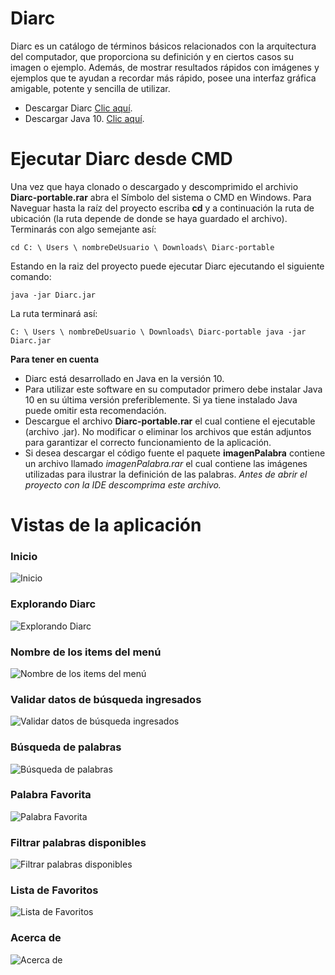 # Diarc
Diarc es un catálogo de términos básicos relacionados con la arquitectura del computador, que proporciona su definición y en ciertos
casos su imagen o ejemplo. Además, de mostrar resultados rápidos con imágenes y ejemplos que te ayudan a recordar más rápido, posee
una interfaz gráfica amigable, potente y sencilla de utilizar.

- Descargar Diarc [Clic aquí](https://github.com/corphyadmin/Diarc/blob/master/Diarc-portable/Diarc-portable.rar).
- Descargar Java 10. [Clic aquí](http://www.oracle.com/technetwork/java/javase/downloads/jdk10-downloads-4416644.html).

# Ejecutar Diarc desde CMD
Una vez que haya clonado o descargado y descomprimido el archivio **Diarc-portable.rar** abra el Símbolo del sistema o CMD en Windows.
Para Naveguar hasta la raíz del proyecto escriba **cd** y a continuación la ruta de ubicación (la ruta depende de donde se haya guardado el archivo). Terminarás con algo semejante así:

    cd C: \ Users \ nombreDeUsuario \ Downloads\ Diarc-portable
Estando en la raiz del proyecto puede ejecutar Diarc ejecutando el siguiente comando:

    java -jar Diarc.jar
La ruta terminará así:
      
    C: \ Users \ nombreDeUsuario \ Downloads\ Diarc-portable java -jar Diarc.jar

**Para tener en cuenta**
- Diarc está desarrollado en Java en la versión 10.
- Para utilizar este software en su computador primero debe instalar Java 10 en su última versión preferiblemente. Si ya tiene instalado
Java puede omitir esta recomendación.
- Descargue el archivo **Diarc-portable.rar** el cual contiene el ejecutable (archivo .jar). No modificar o eliminar los
archivos que están adjuntos para garantizar el correcto funcionamiento de la aplicación.
- Si desea descargar el código fuente el paquete **imagenPalabra** contiene un archivo llamado *imagenPalabra.rar* el cual contiene
las imágenes utilizadas para ilustrar la definición de las palabras. *Antes de abrir el proyecto con la IDE descomprima este archivo.*

# Vistas de la aplicación
### Inicio
![Inicio](https://github.com/corphyadmin/Diarc/blob/master/Diarc-Vistas/Inicio.PNG)

### Explorando Diarc
![Explorando Diarc](https://github.com/corphyadmin/Diarc/blob/master/Diarc-Vistas/explore_diarc.PNG)

### Nombre de los items del menú
![Nombre de los items del menú](https://github.com/corphyadmin/Diarc/blob/master/Diarc-Vistas/texto_menu.PNG)

### Validar datos de búsqueda ingresados
![Validar datos de búsqueda ingresados](https://github.com/corphyadmin/Diarc/blob/master/Diarc-Vistas/validacion.PNG)

### Búsqueda de palabras
![Búsqueda de palabras](https://github.com/corphyadmin/Diarc/blob/master/Diarc-Vistas/busqueda.PNG)

### Palabra Favorita
![Palabra Favorita](https://github.com/corphyadmin/Diarc/blob/master/Diarc-Vistas/palabra_favorita.PNG)

### Filtrar palabras disponibles
![Filtrar palabras disponibles](https://github.com/corphyadmin/Diarc/blob/master/Diarc-Vistas/filtrar_tablas.PNG)

### Lista de Favoritos
![Lista de Favoritos](https://github.com/corphyadmin/Diarc/blob/master/Diarc-Vistas/lista_favoritos.PNG)

### Acerca de
![Acerca de](https://github.com/corphyadmin/Diarc/blob/master/Diarc-Vistas/acerca_de.PNG)
